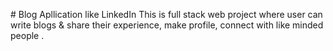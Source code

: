 
 # Blog Apllication like LinkedIn 
 This is full stack web project where user can write blogs & share their experience, make profile, connect with like minded people .
